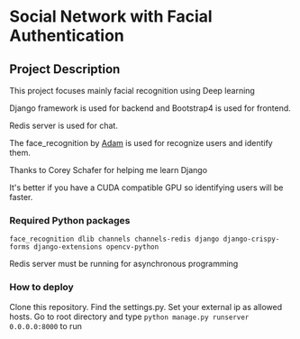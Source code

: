 # Social Network with Facial Authentication

## Project Description 

This project focuses mainly facial recognition using Deep learning

Django framework is used for backend and Bootstrap4 is used for frontend.

Redis server is used for chat.

The face_recognition by [Adam](https://github.com/ageitgey/face_recognition) is used for recognize users and identify them. 

Thanks to Corey Schafer for helping me learn Django

It's better if you have a CUDA compatible GPU so identifying users will be faster.

### Required Python packages

`
face_recognition
dlib
channels
channels-redis
django
django-crispy-forms
django-extensions
opencv-python
`

Redis server must be running for asynchronous programming

### How to deploy

Clone this repository. Find the settings.py. Set your external ip as allowed hosts.
Go to root directory and type `python manage.py runserver 0.0.0.0:8000` to run 
